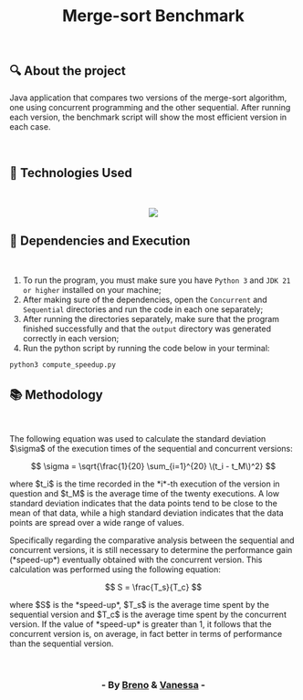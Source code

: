 <h1 align = "center"> Merge-sort Benchmark</h1><br>

<h2> &#128269; About the project </h2>

<p>Java application that compares two versions of the merge-sort algorithm, one using concurrent programming and the other sequential. After running each version, the benchmark script will show the most efficient version in each case.</p><br>

<h2> &#128302; Technologies Used </h2><br>

<p align="center">
  <a href="https://skillicons.dev">
    <img src="https://skillicons.dev/icons?i=java,python" />
  </a>
</p>

<h2> &#128296; Dependencies and Execution </h2><br>

<ol>
  <li>To run the program, you must make sure you have <code>Python 3</code> and <code>JDK 21 or higher</code> installed on your machine;</li>
  <li>After making sure of the dependencies, open the <code>Concurrent</code> and <code>Sequential</code> directories and run the code in each one separately;</li>
  <li>After running the directories separately, make sure that the program finished successfully and that the <code>output</code> directory was generated correctly in each version;</li>
  <li>Run the python script by running the code below in your terminal: </li>
</ol>

```markdown
python3 compute_speedup.py
```

<h2> &#128218; Methodology </h2><br>

<p>The following equation was used to calculate the standard deviation $\sigma$ of the execution times of the sequential and concurrent versions:</p>

$$ \sigma = \sqrt{\frac{1}{20} \sum_{i=1}^{20} \(t_i - t_M\)^2} $$

<p>where $t_i$ is the time recorded in the *i*-th execution of the version in question and $t_M$ is the average time of the twenty executions. A low standard deviation indicates that the data points tend to be close to the mean of that data, while a high standard deviation indicates that the data points are spread over a wide range of values.</p>

<p>Specifically regarding the comparative analysis between the sequential and concurrent versions, it is still necessary to determine the performance gain (*speed-up*) eventually obtained with the concurrent version. This calculation was performed using the following equation:</p>

$$ S = \frac{T_s}{T_c} $$

<p>where $S$ is the *speed-up*, $T_s$ is the average time spent by the sequential version and $T_c$ is the average time spent by the concurrent version. If the value of *speed-up* is greater than 1, it follows that the concurrent version is, on average, in fact better in terms of performance than the sequential version.</p>

<br><h3 align = "center"> - By <a href = "https://www.linkedin.com/in/breno-barbosa-de-oliveira-810866275/" target = "_blank">Breno</a> & <a href = "https://www.linkedin.com/in/vanessa-maria-392301212/" target = "_blank">Vanessa</a> - </h3>
